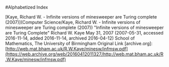 #Alphabetized Index 

[Kaye, Richard W. - Infinite versions of minesweeper are Turing complete (2007)](Computer Science/Kaye, Richard W. - Infinite versions of minesweeper are Turing complete (2007))
"Infinite versions of minesweeper are Turing Complete"
Richard W. Kaye
May 31, 2007 (2007-05-31, accessed 2016-11-14, added 2016-11-14, archived 2016-04-12)
School of Mathematics, The University of Birmingham
Original Link [archive.org]: [http://web.mat.bham.ac.uk/R.W.Kaye/minesw/infmsw.pdf](https://web.archive.org/web/20160412011327/http://web.mat.bham.ac.uk/R.W.Kaye/minesw/infmsw.pdf)
